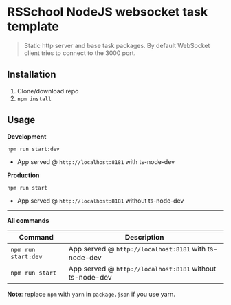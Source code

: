 # RSSchool NodeJS websocket task template

> Static http server and base task packages.
> By default WebSocket client tries to connect to the 3000 port.

## Installation

1. Clone/download repo
2. `npm install`

## Usage

**Development**

`npm run start:dev`

- App served @ `http://localhost:8181` with ts-node-dev

**Production**

`npm run start`

- App served @ `http://localhost:8181` without ts-node-dev

---

**All commands**

| Command             | Description                                              |
| ------------------- | -------------------------------------------------------- |
| `npm run start:dev` | App served @ `http://localhost:8181` with ts-node-dev    |
| `npm run start`     | App served @ `http://localhost:8181` without ts-node-dev |

**Note**: replace `npm` with `yarn` in `package.json` if you use yarn.
